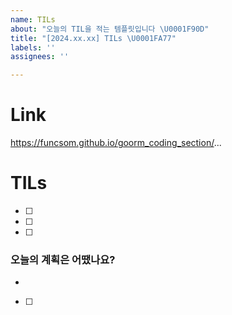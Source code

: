 ```yaml
---
name: TILs
about: "오늘의 TIL을 적는 템플릿입니다 \U0001F90D"
title: "[2024.xx.xx] TILs \U0001FA77"
labels: ''
assignees: ''

---
```


# Link
https://funcsom.github.io/goorm_coding_section/...

# TILs
- [ ] 
- [ ] 
- [ ] 

### 오늘의 계획은 어땠나요?
- 

- [ ]
